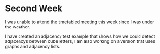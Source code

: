 # Second Week
I was unable to attend the timetabled meeting this week since I was under the weather. 

I have created an adjacency test example that shows how we could detect adjacencys between cube letters, I am also working on a version that uses graphs and adjacency lists.
